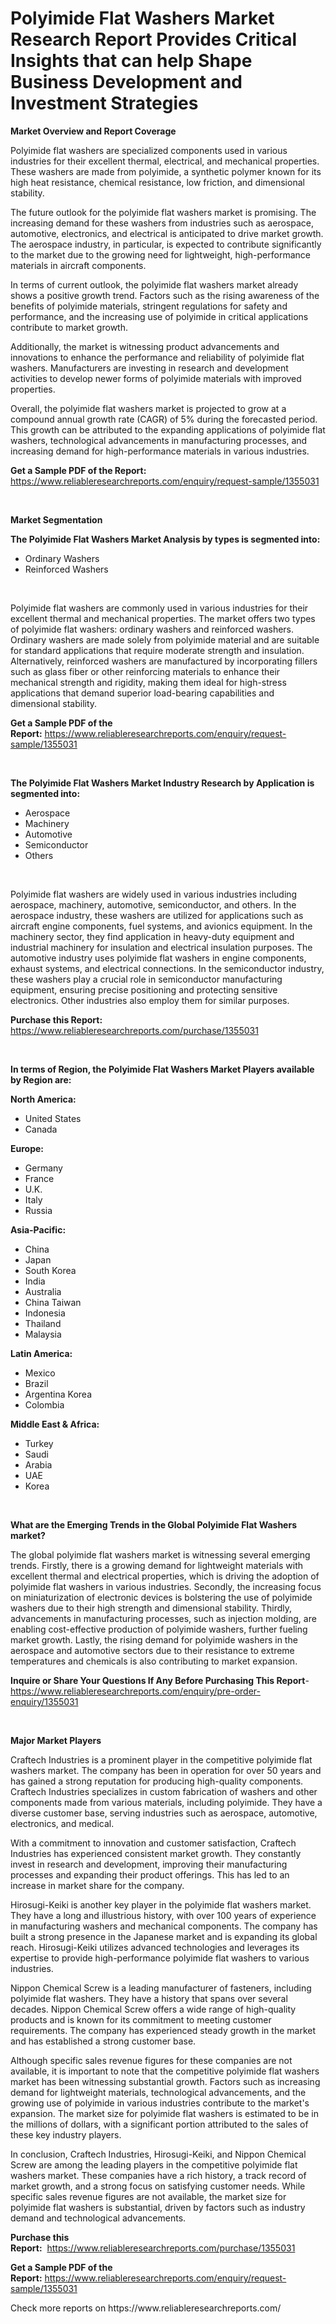 <p><h1>Polyimide Flat Washers Market Research Report Provides Critical Insights that can help Shape Business Development and Investment Strategies</h1></p><p><strong>Market Overview and Report Coverage</strong></p>
<p><p>Polyimide flat washers are specialized components used in various industries for their excellent thermal, electrical, and mechanical properties. These washers are made from polyimide, a synthetic polymer known for its high heat resistance, chemical resistance, low friction, and dimensional stability.</p><p>The future outlook for the polyimide flat washers market is promising. The increasing demand for these washers from industries such as aerospace, automotive, electronics, and electrical is anticipated to drive market growth. The aerospace industry, in particular, is expected to contribute significantly to the market due to the growing need for lightweight, high-performance materials in aircraft components.</p><p>In terms of current outlook, the polyimide flat washers market already shows a positive growth trend. Factors such as the rising awareness of the benefits of polyimide materials, stringent regulations for safety and performance, and the increasing use of polyimide in critical applications contribute to market growth.</p><p>Additionally, the market is witnessing product advancements and innovations to enhance the performance and reliability of polyimide flat washers. Manufacturers are investing in research and development activities to develop newer forms of polyimide materials with improved properties.</p><p>Overall, the polyimide flat washers market is projected to grow at a compound annual growth rate (CAGR) of 5% during the forecasted period. This growth can be attributed to the expanding applications of polyimide flat washers, technological advancements in manufacturing processes, and increasing demand for high-performance materials in various industries.</p></p>
<p><strong>Get a Sample PDF of the Report:</strong> <a href="https://www.reliableresearchreports.com/enquiry/request-sample/1355031">https://www.reliableresearchreports.com/enquiry/request-sample/1355031</a></p>
<p>&nbsp;</p>
<p><strong>Market Segmentation</strong></p>
<p><strong>The Polyimide Flat Washers Market Analysis by types is segmented into:</strong></p>
<p><ul><li>Ordinary Washers</li><li>Reinforced Washers</li></ul></p>
<p>&nbsp;</p>
<p><p>Polyimide flat washers are commonly used in various industries for their excellent thermal and mechanical properties. The market offers two types of polyimide flat washers: ordinary washers and reinforced washers. Ordinary washers are made solely from polyimide material and are suitable for standard applications that require moderate strength and insulation. Alternatively, reinforced washers are manufactured by incorporating fillers such as glass fiber or other reinforcing materials to enhance their mechanical strength and rigidity, making them ideal for high-stress applications that demand superior load-bearing capabilities and dimensional stability.</p></p>
<p><strong>Get a Sample PDF of the Report:</strong>&nbsp;<a href="https://www.reliableresearchreports.com/enquiry/request-sample/1355031">https://www.reliableresearchreports.com/enquiry/request-sample/1355031</a></p>
<p>&nbsp;</p>
<p><strong>The Polyimide Flat Washers Market Industry Research by Application is segmented into:</strong></p>
<p><ul><li>Aerospace</li><li>Machinery</li><li>Automotive</li><li>Semiconductor</li><li>Others</li></ul></p>
<p>&nbsp;</p>
<p><p>Polyimide flat washers are widely used in various industries including aerospace, machinery, automotive, semiconductor, and others. In the aerospace industry, these washers are utilized for applications such as aircraft engine components, fuel systems, and avionics equipment. In the machinery sector, they find application in heavy-duty equipment and industrial machinery for insulation and electrical insulation purposes. The automotive industry uses polyimide flat washers in engine components, exhaust systems, and electrical connections. In the semiconductor industry, these washers play a crucial role in semiconductor manufacturing equipment, ensuring precise positioning and protecting sensitive electronics. Other industries also employ them for similar purposes.</p></p>
<p><strong>Purchase this Report:</strong>&nbsp; <a href="https://www.reliableresearchreports.com/purchase/1355031">https://www.reliableresearchreports.com/purchase/1355031</a></p>
<p>&nbsp;</p>
<p><strong>In terms of Region, the Polyimide Flat Washers Market Players available by Region are:</strong></p>
<p>
    <p> <strong> North America: </strong>
        <ul>
            <li>United States</li>
            <li>Canada</li>
        </ul>
        </p> 
    <p> <strong> Europe: </strong>
        <ul>
            <li>Germany</li>
            <li>France</li>
            <li>U.K.</li>
            <li>Italy</li>
            <li>Russia</li>
        </ul>
        </p> 
    <p> <strong> Asia-Pacific: </strong>
        <ul>
            <li>China</li>
            <li>Japan</li>
            <li>South Korea</li>
            <li>India</li>
            <li>Australia</li>
            <li>China Taiwan</li>
            <li>Indonesia</li>
            <li>Thailand</li>
            <li>Malaysia</li>
        </ul>
        </p> 
    <p> <strong> Latin America: </strong>
        <ul>
            <li>Mexico</li>
            <li>Brazil</li>
            <li>Argentina Korea</li>
            <li>Colombia</li>
        </ul>
        </p> 
    <p> <strong> Middle East & Africa: </strong>
        <ul>
            <li>Turkey</li>
            <li>Saudi</li>
            <li>Arabia</li>
            <li>UAE</li>
            <li>Korea</li>
        </ul>
    </p>
    </p>
<p>&nbsp;</p>
<p><strong>What are the Emerging Trends in the Global Polyimide Flat Washers market?</strong></p>
<p><p>The global polyimide flat washers market is witnessing several emerging trends. Firstly, there is a growing demand for lightweight materials with excellent thermal and electrical properties, which is driving the adoption of polyimide flat washers in various industries. Secondly, the increasing focus on miniaturization of electronic devices is bolstering the use of polyimide washers due to their high strength and dimensional stability. Thirdly, advancements in manufacturing processes, such as injection molding, are enabling cost-effective production of polyimide washers, further fueling market growth. Lastly, the rising demand for polyimide washers in the aerospace and automotive sectors due to their resistance to extreme temperatures and chemicals is also contributing to market expansion.</p></p>
<p><strong>Inquire or Share Your Questions If Any Before Purchasing This Report</strong>- <a href="https://www.reliableresearchreports.com/enquiry/pre-order-enquiry/1355031">https://www.reliableresearchreports.com/enquiry/pre-order-enquiry/1355031</a></p>
<p>&nbsp;</p>
<p><strong>Major Market Players</strong></p>
<p><p>Craftech Industries is a prominent player in the competitive polyimide flat washers market. The company has been in operation for over 50 years and has gained a strong reputation for producing high-quality components. Craftech Industries specializes in custom fabrication of washers and other components made from various materials, including polyimide. They have a diverse customer base, serving industries such as aerospace, automotive, electronics, and medical.</p><p>With a commitment to innovation and customer satisfaction, Craftech Industries has experienced consistent market growth. They constantly invest in research and development, improving their manufacturing processes and expanding their product offerings. This has led to an increase in market share for the company.</p><p>Hirosugi-Keiki is another key player in the polyimide flat washers market. They have a long and illustrious history, with over 100 years of experience in manufacturing washers and mechanical components. The company has built a strong presence in the Japanese market and is expanding its global reach. Hirosugi-Keiki utilizes advanced technologies and leverages its expertise to provide high-performance polyimide flat washers to various industries.</p><p>Nippon Chemical Screw is a leading manufacturer of fasteners, including polyimide flat washers. They have a history that spans over several decades. Nippon Chemical Screw offers a wide range of high-quality products and is known for its commitment to meeting customer requirements. The company has experienced steady growth in the market and has established a strong customer base.</p><p>Although specific sales revenue figures for these companies are not available, it is important to note that the competitive polyimide flat washers market has been witnessing substantial growth. Factors such as increasing demand for lightweight materials, technological advancements, and the growing use of polyimide in various industries contribute to the market's expansion. The market size for polyimide flat washers is estimated to be in the millions of dollars, with a significant portion attributed to the sales of these key industry players.</p><p>In conclusion, Craftech Industries, Hirosugi-Keiki, and Nippon Chemical Screw are among the leading players in the competitive polyimide flat washers market. These companies have a rich history, a track record of market growth, and a strong focus on satisfying customer needs. While specific sales revenue figures are not available, the market size for polyimide flat washers is substantial, driven by factors such as industry demand and technological advancements.</p></p>
<p><strong>Purchase this Report:</strong>&nbsp;&nbsp;<a href="https://www.reliableresearchreports.com/purchase/1355031">https://www.reliableresearchreports.com/purchase/1355031</a></p>
<p></p>
<p><strong>Get a Sample PDF of the Report:</strong>&nbsp;<a href="https://www.reliableresearchreports.com/enquiry/request-sample/1355031">https://www.reliableresearchreports.com/enquiry/request-sample/1355031</a></p>
<p>Check more reports on https://www.reliableresearchreports.com/</p>